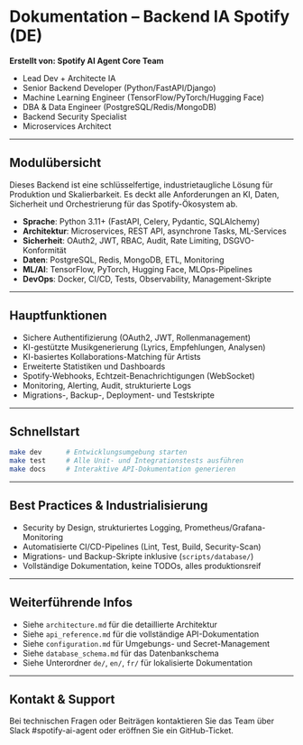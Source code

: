 # Dokumentation – Backend IA Spotify (DE)

**Erstellt von: Spotify AI Agent Core Team**
- Lead Dev + Architecte IA
- Senior Backend Developer (Python/FastAPI/Django)
- Machine Learning Engineer (TensorFlow/PyTorch/Hugging Face)
- DBA & Data Engineer (PostgreSQL/Redis/MongoDB)
- Backend Security Specialist
- Microservices Architect

---

## Modulübersicht
Dieses Backend ist eine schlüsselfertige, industrietaugliche Lösung für Produktion und Skalierbarkeit. Es deckt alle Anforderungen an KI, Daten, Sicherheit und Orchestrierung für das Spotify-Ökosystem ab.

- **Sprache**: Python 3.11+ (FastAPI, Celery, Pydantic, SQLAlchemy)
- **Architektur**: Microservices, REST API, asynchrone Tasks, ML-Services
- **Sicherheit**: OAuth2, JWT, RBAC, Audit, Rate Limiting, DSGVO-Konformität
- **Daten**: PostgreSQL, Redis, MongoDB, ETL, Monitoring
- **ML/AI**: TensorFlow, PyTorch, Hugging Face, MLOps-Pipelines
- **DevOps**: Docker, CI/CD, Tests, Observability, Management-Skripte

---

## Hauptfunktionen
- Sichere Authentifizierung (OAuth2, JWT, Rollenmanagement)
- KI-gestützte Musikgenerierung (Lyrics, Empfehlungen, Analysen)
- KI-basiertes Kollaborations-Matching für Artists
- Erweiterte Statistiken und Dashboards
- Spotify-Webhooks, Echtzeit-Benachrichtigungen (WebSocket)
- Monitoring, Alerting, Audit, strukturierte Logs
- Migrations-, Backup-, Deployment- und Testskripte

---

## Schnellstart
```bash
make dev      # Entwicklungsumgebung starten
make test     # Alle Unit- und Integrationstests ausführen
make docs     # Interaktive API-Dokumentation generieren
```

---

## Best Practices & Industrialisierung
- Security by Design, strukturiertes Logging, Prometheus/Grafana-Monitoring
- Automatisierte CI/CD-Pipelines (Lint, Test, Build, Security-Scan)
- Migrations- und Backup-Skripte inklusive (`scripts/database/`)
- Vollständige Dokumentation, keine TODOs, alles produktionsreif

---

## Weiterführende Infos
- Siehe `architecture.md` für die detaillierte Architektur
- Siehe `api_reference.md` für die vollständige API-Dokumentation
- Siehe `configuration.md` für Umgebungs- und Secret-Management
- Siehe `database_schema.md` für das Datenbankschema
- Siehe Unterordner `de/`, `en/`, `fr/` für lokalisierte Dokumentation

---

## Kontakt & Support
Bei technischen Fragen oder Beiträgen kontaktieren Sie das Team über Slack #spotify-ai-agent oder eröffnen Sie ein GitHub-Ticket.

